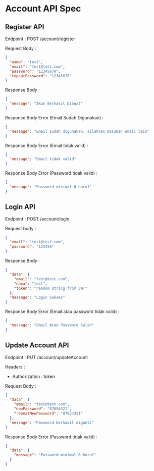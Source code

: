 # Account API Spec

## Register API

Endpoint : POST /account/register

Request Body :

```json
{
  "nama": "test",
  "email": "test@test.com",
  "password": "12345678",
  "repeatPassword": "12345678"
}
```

Response Body :

```json
{
  "message": "Akun Berhasil Dibuat"
}
```

Response Body Error (Email Sudah Digunakan) :

```json
{
  "message": "Email sudah digunakan, silahkan masukan email lain"
}
```

Response Body Error (Email tidak valid) :

```json
{
  "message": "Email tidak valid"
}
```

Response Body Error (Password tidak valid) :

```json
{
  "message": "Password minimal 6 huruf"
}
```

## Login API

Endpoint : POST /account/login

Request body :

```json
{
  "email": "test@test.com",
  "password": "123456"
}
```

Response Body :

```json
{
  "data": {
    "email": "test@test.com",
    "nama": "test",
    "token": "random string from JWT"
  },
  "message": "Login Sukses"
}
```

Response Body Error (Email atau password tidak valid) :

```json
{
  "message": "Email Atau Password Salah"
}
```

## Update Account API

Endpoint : PUT /account/updateAccount

Headers :

- Authorization : token

Request Body :

```json
{
  "data": {
    "email": "test@test.com",
    "newPassword": "87654321",
    "repeatNewPassword": "87654321"
  },
  "message": "Password berhasil diganti"
}
```

Response Body Error (Password tidak valid) :

```json
{
  "data": {
    "message": "Password minimal 6 huruf"
  }
}
```
